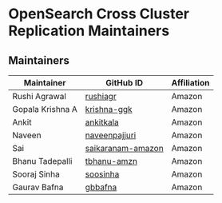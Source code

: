 # OpenSearch Cross Cluster Replication Maintainers

## Maintainers
| Maintainer | GitHub ID | Affiliation |
| --------------- | --------- | ----------- |
| Rushi Agrawal | [rushiagr](https://github.com/rushiagr) | Amazon |
| Gopala Krishna A | [krishna-ggk](https://github.com/krishna-ggk) | Amazon |
| Ankit | [ankitkala](https://github.com/ankitkala) | Amazon |
| Naveen | [naveenpajjuri](https://github.com/naveenpajjuri) | Amazon |
| Sai | [saikaranam-amazon](https://github.com/saikaranam-amazon) | Amazon |
| Bhanu Tadepalli | [tbhanu-amzn](https://github.com/tbhanu-amzn) | Amazon |
| Sooraj Sinha | [soosinha](https://github.com/soosinha) | Amazon |
| Gaurav Bafna | [gbbafna](https://github.com/gbbafna) | Amazon |

